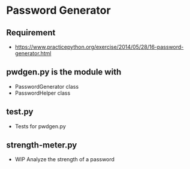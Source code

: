 # Password Generator

## Requirement
- https://www.practicepython.org/exercise/2014/05/28/16-password-generator.html

## pwdgen.py is the module with 
  
- PasswordGenerator class
- PasswordHelper class
  
## test.py

- Tests for pwdgen.py
  
## strength-meter.py

- WIP Analyze the strength of a password


